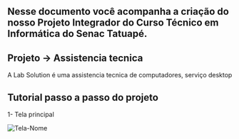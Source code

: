 ## Nesse documento você acompanha a criação do nosso Projeto Integrador do Curso Técnico em Informática do Senac Tatuapé.

## Projeto -> Assistencia tecnica 
A Lab Solution é uma assistencia tecnica de computadores, serviço desktop

## Tutorial passo a passo do projeto
1- Tela principal

![Tela-Nome](https://github.com/LuizynhooLab-Solution/img/telas/tela1.png)
